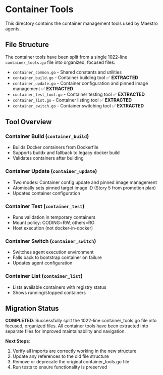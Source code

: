 # Container Tools

This directory contains the container management tools used by Maestro agents.

## File Structure

The container tools have been split from a single 1022-line `container_tools.go` file into organized, focused files:

- `container_common.go` - Shared constants and utilities
- `container_build.go` - Container building tool ✅ **EXTRACTED**
- `container_update.go` - Container configuration and pinned image management ✅ **EXTRACTED**  
- `container_test_tool.go` - Container testing tool ✅ **EXTRACTED**
- `container_list.go` - Container listing tool ✅ **EXTRACTED**
- `container_switch.go` - Container switching tool ✅ **EXTRACTED**

## Tool Overview

### Container Build (`container_build`)
- Builds Docker containers from Dockerfile
- Supports buildx and fallback to legacy docker build
- Validates containers after building

### Container Update (`container_update`)
- Two modes: Container config update and pinned image management
- Atomically sets pinned target image ID (Story 5 from promotion plan)
- Updates container configuration

### Container Test (`container_test`)
- Runs validation in temporary containers
- Mount policy: CODING=RW, others=RO  
- Host execution (not docker-in-docker)

### Container Switch (`container_switch`)
- Switches agent execution environment
- Falls back to bootstrap container on failure
- Updates agent configuration

### Container List (`container_list`)
- Lists available containers with registry status
- Shows running/stopped containers

## Migration Status

**COMPLETED**: Successfully split the 1022-line container_tools.go file into focused, organized files. All container tools have been extracted into separate files for improved maintainability and navigation.

**Next Steps**: 
1. Verify all imports are correctly working in the new structure
2. Update any references to the old file structure  
3. Remove or deprecate the original container_tools.go file
4. Run tests to ensure functionality is preserved
